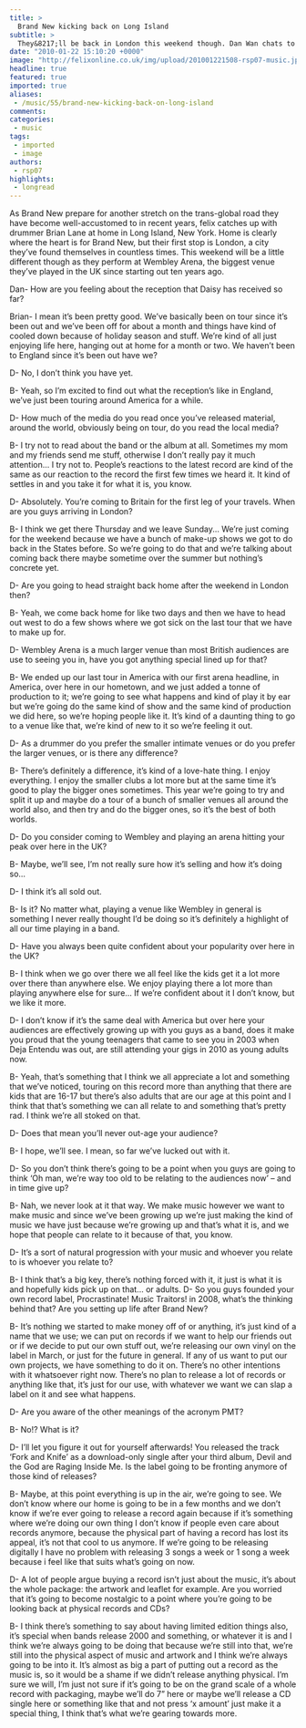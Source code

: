 ```yaml
---
title: >
  Brand New kicking back on Long Island
subtitle: >
  They&8217;ll be back in London this weekend though. Dan Wan chats to Brian Lane about Wembley, vinyl and getting old.
date: "2010-01-22 15:10:20 +0000"
image: "http://felixonline.co.uk/img/upload/201001221508-rsp07-music.jpg"
headline: true
featured: true
imported: true
aliases:
 - /music/55/brand-new-kicking-back-on-long-island
comments:
categories:
 - music
tags:
 - imported
 - image
authors:
 - rsp07
highlights:
 - longread
---
```


As Brand New prepare for another stretch on the trans-global road they have become well-accustomed to in recent years, felix catches up with drummer Brian Lane at home in Long Island, New York. Home is clearly where the heart is for Brand New, but their first stop is London, a city they’ve found themselves in countless times. This weekend will be a little different though as they perform at Wembley Arena, the biggest venue they’ve played in the UK since starting out ten years ago.


 Dan- How are you feeling about the reception that Daisy has received so far?

 Brian- I mean it’s been pretty good. We’ve basically been on tour since it’s been out and we’ve been off for about a month and things have kind of cooled down because of holiday season and stuff. We’re kind of all just enjoying life here, hanging out at home for a month or two. We haven’t been to England since it’s been out have we?

 D- No, I don’t think you have yet.

 B- Yeah, so I’m excited to find out what the reception’s like in England, we’ve just been touring around America for a while.

 D- How much of the media do you read once you’ve released material, around the world, obviously being on tour, do you read the local media?

 B- I try not to read about the band or the album at all. Sometimes my mom and my friends send me stuff, otherwise I don’t really pay it much attention... I try not to. People’s reactions to the latest record are kind of the same as our reaction to the record the first few times we heard it. It kind of settles in and you take it for what it is, you know.

 D- Absolutely. You’re coming to Britain for the first leg of your travels. When are you guys arriving in London?

 B- I think we get there Thursday and we leave Sunday... We’re just coming for the weekend because we have a bunch of make-up shows we got to do back in the States before. So we’re going to do that and we’re talking about coming back there maybe sometime over the summer but nothing’s concrete yet.

 D- Are you going to head straight back home after the weekend in London then?

 B- Yeah, we come back home for like two days and then we have to head out west to do a few shows where we got sick on the last tour that we have to make up for.

 D- Wembley Arena is a much larger venue than most British audiences are use to seeing you in, have you got anything special lined up for that?

 B- We ended up our last tour in America with our first arena headline, in America, over here in our hometown, and we just added a tonne of production to it; we’re going to see what happens and kind of play it by ear but we’re going do the same kind of show and the same kind of production we did here, so we’re hoping people like it. It’s kind of a daunting thing to go to a venue like that, we’re kind of new to it so we’re feeling it out.

 D- As a drummer do you prefer the smaller intimate venues or do you prefer the larger venues, or is there any difference?

 B- There’s definitely a difference, it’s kind of a love-hate thing. I enjoy everything. I enjoy the smaller clubs a lot more but at the same time it’s good to play the bigger ones sometimes. This year we’re going to try and split it up and maybe do a tour of a bunch of smaller venues all around the world also, and then try and do the bigger ones, so it’s the best of both worlds.

 D- Do you consider coming to Wembley and playing an arena hitting your peak over here in the UK?

 B- Maybe, we’ll see, I’m not really sure how it’s selling and how it’s doing so...

 D- I think it’s all sold out.

 B- Is it? No matter what, playing a venue like Wembley in general is something I never really thought I’d be doing so it’s definitely a highlight of all our time playing in a band.

 D- Have you always been quite confident about your popularity over here in the UK?

 B- I think when we go over there we all feel like the kids get it a lot more over there than anywhere else. We enjoy playing there a lot more than playing anywhere else for sure... If we’re confident about it I don’t know, but we like it more.

 D- I don’t know if it’s the same deal with America but over here your audiences are effectively growing up with you guys as a band, does it make you proud that the young teenagers that came to see you in 2003 when Deja Entendu was out, are still attending your gigs in 2010 as young adults now.

 B- Yeah, that’s something that I think we all appreciate a lot and something that we’ve noticed, touring on this record more than anything that there are kids that are 16-17 but there’s also adults that are our age at this point and I think that that’s something we can all relate to and something that’s pretty rad. I think we’re all stoked on that.

 D- Does that mean you’ll never out-age your audience?

 B- I hope, we’ll see. I mean, so far we’ve lucked out with it.

 D- So you don’t think there’s going to be a point when you guys are going to think ‘Oh man, we’re way too old to be relating to the audiences now’ – and in time give up?

 B- Nah, we never look at it that way. We make music however we want to make music and since we’ve been growing up we’re just making the kind of music we have just because we’re growing up and that’s what it is, and we hope that people can relate to it because of that, you know.

 D- It’s a sort of natural progression with your music and whoever you relate to is whoever you relate to?

 B- I think that’s a big key, there’s nothing forced with it, it just is what it is and hopefully kids pick up on that... or adults.
 D- So you guys founded your own record label, Procrastinate! Music Traitors! in 2008, what’s the thinking behind that? Are you setting up life after Brand New?

 B- It’s nothing we started to make money off of or anything, it’s just kind of a name that we use; we can put on records if we want to help our friends out or if we decide to put our own stuff out, we’re releasing our own vinyl on the label in March, or just for the future in general. If any of us want to put our own projects, we have something to do it on. There’s no other intentions with it whatsoever right now. There’s no plan to release a lot of records or anything like that, it’s just for our use, with whatever we want we can slap a label on it and see what happens.

 D- Are you aware of the other meanings of the acronym PMT?

 B- No!? What is it?

 D- I’ll let you figure it out for yourself afterwards! You released the track ‘Fork and Knife’ as a download-only single after your third album, Devil and the God are Raging Inside Me. Is the label going to be fronting anymore of those kind of releases?

 B- Maybe, at this point everything is up in the air, we’re going to see. We don’t know where our home is going to be in a few months and we don’t know if we’re ever going to release a record again because if it’s something where we’re doing our own thing I don’t know if people even care about records anymore, because the physical part of having a record has lost its appeal, it’s not that cool to us anymore. If we’re going to be releasing digitally I have no problem with releasing 3 songs a week or 1 song a week because i feel like that suits what’s going on now.

 D- A lot of people argue buying a record isn’t just about the music, it’s about the whole package: the artwork and leaflet for example. Are you worried that it’s going to become nostalgic to a point where you’re going to be looking back at physical records and CDs?

 B- I think there’s something to say about having limited edition things also, it’s special when bands release 2000 and something, or whatever it is and I think we’re always going to be doing that because we’re still into that, we’re still into the physical aspect of music and artwork and I think we’re always going to be into it. It’s almost as big a part of putting out a record as the music is, so it would be a shame if we didn’t release anything physical. I’m sure we will, I’m just not sure if it’s going to be on the grand scale of a whole record with packaging, maybe we’ll do 7” here or maybe we’ll release a CD single here or something like that and not press ‘x amount’ just make it a special thing, I think that’s what we’re gearing towards more.

